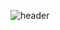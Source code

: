 ![header](https://capsule-render.vercel.app/api?type=waving&color=040404&fontColor=ffffff&height=300&section=header&text=OU9999&fontSize=90)
